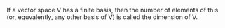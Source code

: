 If a vector space V has a finite basis, then the number of elements of
this (or, equvalently, any other basis of V) is called the dimension of
V.
